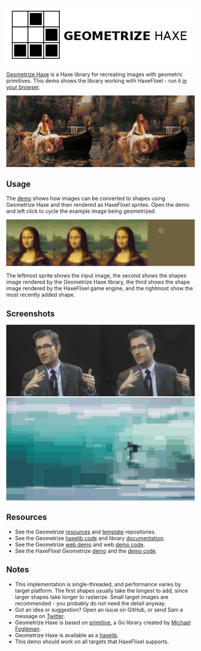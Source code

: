 [![Project logo](https://github.com/Tw1ddle/geometrize-haxe-demo/blob/master/screenshots/logo.png?raw=true "Geometrize Haxe recreating images as geometric primitives logo")](http://tw1ddle.github.io/geometrize-haxe-demo/)

[Geometrize Haxe](https://github.com/Tw1ddle/geometrize-haxe/) is a Haxe library for recreating images with geometric primitives. This demo shows the library working with HaxeFlixel - run it [in your browser](http://tw1ddle.github.io/geometrize-haxe-demo/).

[![Geometrized Lady of Shalott](https://github.com/Tw1ddle/geometrize-haxe-demo/blob/master/screenshots/lady.jpg?raw=true "The Lady of Shalott ~300 Triangles and Ellipses")](http://tw1ddle.github.io/geometrize-haxe-demo/)

## Usage

The [demo](http://tw1ddle.github.io/geometrize-haxe-demo/) shows how images can be converted to shapes using Geometrize Haxe and then rendered as HaxeFlixel sprites. Open the demo and left click to cycle the example image being geometrized.

[![Geometrized Mona Lisa](https://github.com/Tw1ddle/geometrize-haxe-demo/blob/master/screenshots/monalisa.jpg?raw=true "Mona Lisa - Ellipses")](https://github.com/Tw1ddle/geometrize-haxe-demo/)

The leftmost sprite shows the input image, the second shows the shapes image rendered by the Geometrize Haxe library, the third shows the shape image rendered by the HaxeFlixel game engine, and the rightmost show the most recently added shape.

## Screenshots

[![Geometrized Chomsky](https://github.com/Tw1ddle/geometrize-haxe-demo/blob/master/screenshots/chomsky.jpg?raw=true "Chomsky")](https://github.com/Tw1ddle/geometrize-haxe-demo/)
[![Geometrized Surfer](https://github.com/Tw1ddle/geometrize-haxe-demo/blob/master/screenshots/surfer.jpg?raw=true "Surfer")](https://github.com/Tw1ddle/geometrize-haxe-demo/)

## Resources

* See the Geometrize [resources](https://github.com/Tw1ddle/geometrize-resources) and [template](https://github.com/Tw1ddle/geometrize-templates) repositories.
* See the Geometrize [haxelib code](https://github.com/Tw1ddle/geometrize-haxe) and library [documentation](http://tw1ddle.github.io/geometrize-haxe/).
* See the Geometrize [web demo](http://www.samcodes.co.uk/project/geometrize-haxe-web/) and web [demo code](https://github.com/Tw1ddle/geometrize-haxe-web/).
* See the HaxeFlixel Geometrize [demo](http://tw1ddle.github.io/geometrize-haxe-demo/) and the [demo code](https://github.com/Tw1ddle/geometrize-haxe-demo/).

## Notes
* This implementation is single-threaded, and performance varies by target platform. The first shapes usually take the longest to add, since larger shapes take longer to rasterize. Small target images are recommended - you probably do not need the detail anyway.
* Got an idea or suggestion? Open an issue on GitHub, or send Sam a message on [Twitter](https://twitter.com/Sam_Twidale).
* Geometrize Haxe is based on [primitive](https://github.com/fogleman/primitive), a Go library created by [Michael Fogleman](https://github.com/fogleman).
* Geometrize Haxe is available as a [haxelib](https://lib.haxe.org/p/geometrize-haxe).
* This demo should work on all targets that HaxeFlixel supports.